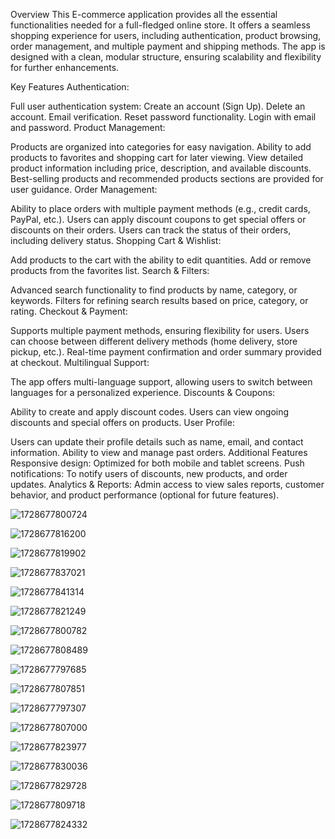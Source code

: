 Overview
This E-commerce application provides all the essential functionalities needed for a full-fledged online store. It offers a seamless shopping experience for users, including authentication, product browsing, order management, and multiple payment and shipping methods. The app is designed with a clean, modular structure, ensuring scalability and flexibility for further enhancements.

Key Features
Authentication:

Full user authentication system:
Create an account (Sign Up).
Delete an account.
Email verification.
Reset password functionality.
Login with email and password.
Product Management:

Products are organized into categories for easy navigation.
Ability to add products to favorites and shopping cart for later viewing.
View detailed product information including price, description, and available discounts.
Best-selling products and recommended products sections are provided for user guidance.
Order Management:

Ability to place orders with multiple payment methods (e.g., credit cards, PayPal, etc.).
Users can apply discount coupons to get special offers or discounts on their orders.
Users can track the status of their orders, including delivery status.
Shopping Cart & Wishlist:

Add products to the cart with the ability to edit quantities.
Add or remove products from the favorites list.
Search & Filters:

Advanced search functionality to find products by name, category, or keywords.
Filters for refining search results based on price, category, or rating.
Checkout & Payment:

Supports multiple payment methods, ensuring flexibility for users.
Users can choose between different delivery methods (home delivery, store pickup, etc.).
Real-time payment confirmation and order summary provided at checkout.
Multilingual Support:

The app offers multi-language support, allowing users to switch between languages for a personalized experience.
Discounts & Coupons:

Ability to create and apply discount codes.
Users can view ongoing discounts and special offers on products.
User Profile:

Users can update their profile details such as name, email, and contact information.
Ability to view and manage past orders.
Additional Features
Responsive design: Optimized for both mobile and tablet screens.
Push notifications: To notify users of discounts, new products, and order updates.
Analytics & Reports: Admin access to view sales reports, customer behavior, and product performance (optional for future features).


![1728677800724](https://github.com/user-attachments/assets/84d355f4-19d0-4dfb-b143-d32e598fee43)




![1728677816200](https://github.com/user-attachments/assets/fee9d0d3-528a-4bf3-ad61-3f73fdf3f5da)


![1728677819902](https://github.com/user-attachments/assets/6343808b-f37f-4355-a605-2ba3f86d14b6)


![1728677837021](https://github.com/user-attachments/assets/97db7a6f-2f18-4cd7-8049-64a166f7cdfc)



![1728677841314](https://github.com/user-attachments/assets/04ecd2a6-cf87-459f-8b0c-9700e07f8257)




![1728677821249](https://github.com/user-attachments/assets/094d8b4d-e2ce-4617-accb-01b09f7c032b)





![1728677800782](https://github.com/user-attachments/assets/fd84e432-c524-4dac-afda-dcab57fc8047)





![1728677808489](https://github.com/user-attachments/assets/4c826f3e-d4fd-425c-8779-48bdcfa4e952)




![1728677797685](https://github.com/user-attachments/assets/4a4c2a41-f7bc-4e34-b6fb-b728f595b0e8)




![1728677807851](https://github.com/user-attachments/assets/d3a748b8-503c-430d-b967-6096f74efd1b)




![1728677797307](https://github.com/user-attachments/assets/3c8f907f-1e64-4538-a814-5b137006b9cc)




![1728677807000](https://github.com/user-attachments/assets/3195cff5-ea7e-47b3-9860-823749c76317)




![1728677823977](https://github.com/user-attachments/assets/ab7daee8-6bc5-491f-a301-479673a1da38)





![1728677830036](https://github.com/user-attachments/assets/e7ec61b2-6ab0-4a80-b9b0-cd43132ca2ac)





![1728677829728](https://github.com/user-attachments/assets/3c849c5d-39c3-4ade-96ea-1964002c7d68)




![1728677809718](https://github.com/user-attachments/assets/2d986d2c-d300-4b5f-b989-5f8682f2e223)




![1728677824332](https://github.com/user-attachments/assets/66f52ea0-8d73-4457-a1c3-d815cf7b2878)





